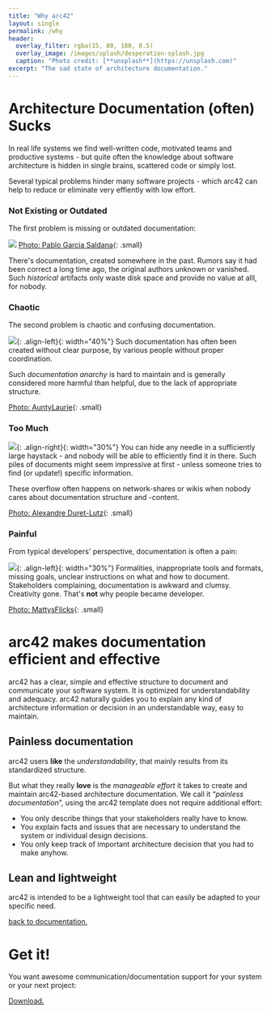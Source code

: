 ```yaml
---
title: "Why arc42"
layout: single
permalink: /why
header:
  overlay_filter: rgba(15, 80, 180, 0.5)
  overlay_image: /images/splash/desperation-splash.jpg
  caption: "Photo credit: [**unsplash**](https://unsplash.com)"
excerpt: "The sad state of architecture documentation."
---
```


# Architecture Documentation (often) Sucks

In real life systems we find well-written code, motivated teams
and productive systems - but quite often the knowledge
about software architecture is hidden in single brains, scattered code
or simply lost.

Several typical problems hinder many software projects - which
arc42 can help to reduce or eliminate very effiently with low effort.

### Not Existing or Outdated
The first problem is missing or outdated documentation:

![](/images/desert-junk.jpg)
[Photo: Pablo Garcia Saldana](https://unsplash.com/photos/I9qoPr82Csg){: .small}

There's documentation, created somewhere in the past. Rumors say it had been
correct a long time ago, the original authors unknown or vanished. Such _historical_
artifacts only waste disk space and provide no value at alll, for nobody.



### Chaotic
The second problem is chaotic and confusing documentation.

![](/images/chaotic-desk.jpg){: .align-left}{: width="40%"}
Such documentation has often been created without clear purpose,
by various people without proper coordination.

Such _documentation anarchy_ is hard to maintain and is generally considered
more harmful than helpful, due to the lack of appropriate structure.

[Photo: AuntyLaurie](https://www.flickr.com/photos/auntylaurie/8239863846/){: .small}


### Too Much

![](/images/document-pile.jpg){: .align-right}{: width="30%"}
You can hide any needle in a sufficiently large haystack - and nobody will
be able to efficiently find it in there.
Such piles of documents might seem impressive at first - unless someone tries
to find (or update!) specific information.

These overflow often happens on network-shares or wikis when nobody
cares about documentation structure and -content.

[Photo: Alexandre Duret-Lutz](https://www.flickr.com/photos/gadl/320300354/){: .small}


### Painful

From typical developers' perspective, documentation is often a pain:

![](/images/painful.jpg){: .align-left}{: width="30%"}
Formalities, inappropriate tools and formats, missing goals,
unclear instructions on what and how to document. Stakeholders complaining,
documentation is awkward and clumsy. Creativity gone. That's **not** why people became developer.  

[Photo: MattysFlicks](https://www.flickr.com/photos/68397968@N07/9933927445/){: .small}


# arc42 makes documentation efficient and effective

arc42 has a clear, simple and effective structure to document and
communicate your software system. It is optimized for understandability
and adequacy. arc42 naturally guides you to explain any kind of
architecture information or decision in an understandable way,
easy to maintain.


## Painless documentation

arc42 users **like** the _understandability_, that mainly results from its standardized
  structure.

But what they really **love** is the _manageable effort_ it takes to create and
maintain arc42-based architecture documentation. We call it “_painless documentation_”,
using the arc42 template does not require additional effort:

*	You only describe things that your stakeholders really have to know.
*	You explain facts and issues that are necessary to understand the system or
individual design decisions.
*	You only keep track of important architecture decision that you had to
make anyhow.

## Lean and lightweight

arc42 is intended to be a lightweight tool that can easily be adapted to
your specific need.


<a href="/documentation" class="btn btn--info">back to documentation.</a>

# Get it!

You want awesome communication/documentation support for your
system or your next project:

<a href="/download" class="btn btn--success">Download.</a>
